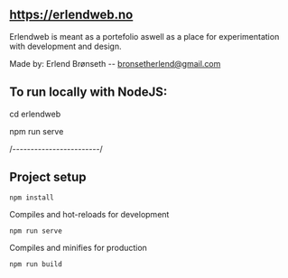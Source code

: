 ## https://erlendweb.no

Erlendweb is meant as a portefolio aswell as a place for experimentation with development and design.

Made by: Erlend Brønseth  --  bronsetherlend@gmail.com



## To run locally with NodeJS:

cd erlendweb

npm run serve

/*------------------------*/


## Project setup
```
npm install
```

Compiles and hot-reloads for development
```
npm run serve
```

Compiles and minifies for production
```
npm run build
```

